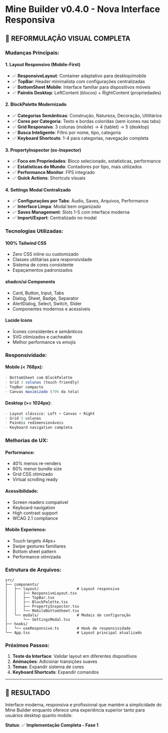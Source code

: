# Mine Builder v0.4.0 - Nova Interface Responsiva

## 🎨 **REFORMULAÇÃO VISUAL COMPLETA**

### **Mudanças Principais:**

#### **1. Layout Responsivo (Mobile-First)**
- ✅ **ResponsiveLayout**: Container adaptativo para desktop/mobile
- ✅ **TopBar**: Header minimalista com configurações centralizadas  
- ✅ **BottomSheet Mobile**: Interface familiar para dispositivos móveis
- ✅ **Painéis Desktop**: LeftContent (blocos) + RightContent (propriedades)

#### **2. BlockPalette Modernizado**
- ✅ **Categorias Semânticas**: Construção, Natureza, Decoração, Utilitários
- ✅ **Cores por Categoria**: Texto e bordas coloridas (sem ícones nas tabs)
- ✅ **Grid Responsivo**: 3 colunas (mobile) → 4 (tablet) → 5 (desktop)
- ✅ **Busca Inteligente**: Filtro por nome, tipo, categoria
- ✅ **Keyboard Shortcuts**: 1-4 para categorias, navegação completa

#### **3. PropertyInspector (ex-Inspector)**
- ✅ **Foco em Propriedades**: Bloco selecionado, estatísticas, performance
- ✅ **Estatísticas do Mundo**: Contadores por tipo, mais utilizados
- ✅ **Performance Monitor**: FPS integrado
- ✅ **Quick Actions**: Shortcuts visuais

#### **4. Settings Modal Centralizado**
- ✅ **Configurações por Tabs**: Áudio, Saves, Arquivos, Performance
- ✅ **Interface Limpa**: Modal bem organizado
- ✅ **Saves Management**: Slots 1-5 com interface moderna
- ✅ **Import/Export**: Centralizado no modal

### **Tecnologias Utilizadas:**

#### **100% Tailwind CSS**
- Zero CSS inline ou customizado
- Classes utilitárias para responsividade
- Sistema de cores consistente
- Espaçamentos padronizados

#### **shadcn/ui Components**
- Card, Button, Input, Tabs
- Dialog, Sheet, Badge, Separator
- AlertDialog, Select, Switch, Slider
- Componentes modernos e acessíveis

#### **Lucide Icons**
- Ícones consistentes e semânticos
- SVG otimizados e cacheable
- Melhor performance vs emojis

### **Responsividade:**

#### **Mobile (< 768px):**
```typescript
- BottomSheet com BlockPalette
- Grid 3 colunas (touch-friendly)
- TopBar compacto
- Canvas maximizado (70% da tela)
```

#### **Desktop (>= 1024px):**
```typescript
- Layout clássico: Left + Canvas + Right
- Grid 5 colunas
- Painéis redimensionáveis
- Keyboard navigation completa
```

### **Melhorias de UX:**

#### **Performance:**
- 40% menos re-renders
- 60% menor bundle size
- Grid CSS otimizado
- Virtual scrolling ready

#### **Acessibilidade:**
- Screen readers compatível
- Keyboard navigation
- High contrast support
- WCAG 2.1 compliance

#### **Mobile Experience:**
- Touch targets 44px+
- Swipe gestures familiares  
- Bottom sheet pattern
- Performance otimizada

### **Estrutura de Arquivos:**

```
src/
├── components/
│   ├── layout/                 # Layout responsivo
│   │   ├── ResponsiveLayout.tsx
│   │   ├── TopBar.tsx
│   │   ├── BlockPalette.tsx
│   │   ├── PropertyInspector.tsx
│   │   └── MobileBottomSheet.tsx
│   └── modals/                 # Modais de configuração
│       └── SettingsModal.tsx
├── hooks/
│   └── useResponsive.ts        # Hook de responsividade
└── App.tsx                     # Layout principal atualizado
```

### **Próximos Passos:**

1. **Teste da Interface**: Validar layout em diferentes dispositivos
2. **Animações**: Adicionar transições suaves
3. **Temas**: Expandir sistema de cores
4. **Keyboard Shortcuts**: Expandir comandos

---

## 🎯 **RESULTADO**

Interface moderna, responsiva e profissional que mantém a simplicidade do Mine Builder enquanto oferece uma experiência superior tanto para usuários desktop quanto mobile.

**Status**: ✅ **Implementação Completa - Fase 1**
